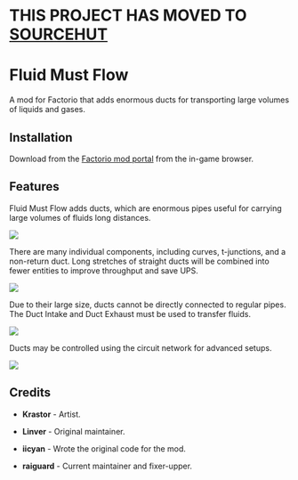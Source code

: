 # THIS PROJECT HAS MOVED TO [SOURCEHUT](https://git.sr.ht/~raiguard/FluidMustFlow)

# Fluid Must Flow

A mod for Factorio that adds enormous ducts for transporting large volumes of liquids and gases.

## Installation

Download from the [Factorio mod portal](https://mods.factorio.com/mod/FluidMustFlow) from the in-game browser.

## Features

Fluid Must Flow adds ducts, which are enormous pipes useful for carrying large volumes of fluids long distances.

![](./screenshots/demo.png)

There are many individual components, including curves, t-junctions, and a non-return duct. Long stretches of straight ducts will be combined into fewer entities to improve throughput and save UPS.

![](./screenshots/components.png)

Due to their large size, ducts cannot be directly connected to regular pipes. The Duct Intake and Duct Exhaust must be used to transfer fluids.

![](./screenshots/endpoints.png)

Ducts may be controlled using the circuit network for advanced setups.

![](./screenshots/circuit-network.png)

## Credits

- **Krastor** - Artist.

- **Linver** - Original maintainer.

- **iicyan** - Wrote the original code for the mod.

- **raiguard** - Current maintainer and fixer-upper.
